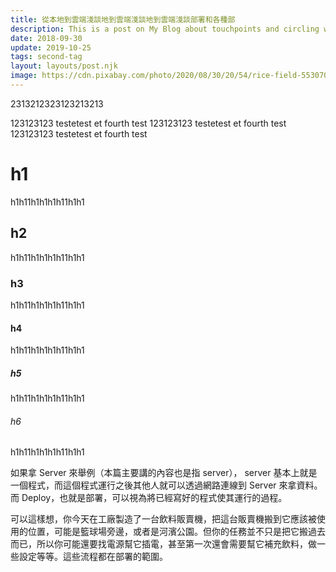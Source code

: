 ```yaml
---
title: 從本地到雲端淺談地到雲端淺談地到雲端淺談部署和各種部
description: This is a post on My Blog about touchpoints and circling wagons.
date: 2018-09-30
update: 2019-10-25
tags: second-tag
layout: layouts/post.njk
image: https://cdn.pixabay.com/photo/2020/08/30/20/54/rice-field-5530707_1280.jpg
---
```

2313212323123213213
<!-- summary -->  
123123123 testetest et fourth test
123123123 testetest et fourth test
123123123 testetest et fourth test
<!-- summary -->

# h1
h1h11h1h1h1h11h1h1
## h2
h1h11h1h1h1h11h1h1
### h3
h1h11h1h1h1h11h1h1
#### h4
h1h11h1h1h1h11h1h1
##### h5
h1h11h1h1h1h11h1h1
###### h6
h1h11h1h1h1h11h1h1

如果拿 Server 來舉例（本篇主要講的內容也是指 server）， server 基本上就是一個程式，而這個程式運行之後其他人就可以透過網路連線到 Server 來拿資料。而 Deploy，也就是部署，可以視為將已經寫好的程式使其運行的過程。

可以這樣想，你今天在工廠製造了一台飲料販賣機，把這台販賣機搬到它應該被使用的位置，可能是籃球場旁邊，或者是河濱公園。但你的任務並不只是把它搬過去而已，所以你可能還要找電源幫它插電，甚至第一次還會需要幫它補充飲料，做一些設定等等。這些流程都在部署的範圍。

